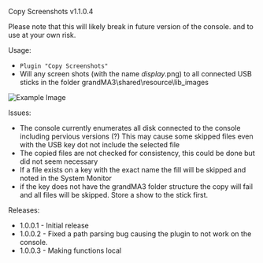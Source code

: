 Copy Screenshots v1.1.0.4

Please note that this will likely break in future version of the console. and to use at your own risk.

Usage:
* `Plugin "Copy Screenshots"`
* Will any screen shots (with the name *display*.png) to all connected USB sticks
  in the folder grandMA3\shared\resource\lib_images

![Example Image](https://github.com/hossimo/GMA3Plugins/blob/master/Images/CopyScreenshots.png)

Issues:
* The console currently enumerates all disk connected to the console including 
  pervious versions (?) This may cause some skipped files even with the USB key
  dot not include the selected file
* The copied files are not checked for consistency, this could be done but did
  not seem necessary
* If a file exists on a key with the exact name the fill will be skipped and noted
  in the System Monitor
* if the key does not have the grandMA3 folder structure the copy will fail and all
  files will be skipped. Store a show to the stick first.

Releases:
* 1.0.0.1 - Initial release
* 1.0.0.2 - Fixed a path parsing bug causing the plugin to not work on the console.
* 1.0.0.3 - Making functions local

